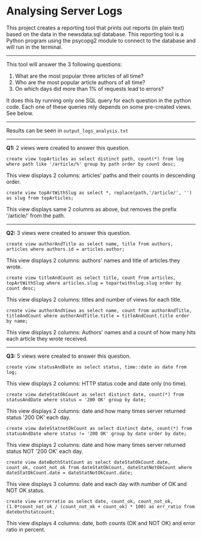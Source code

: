 # Analysing Server Logs

This project creates a reporting tool that prints out reports (in plain text) based on the data in the newsdata.sql database. This reporting tool is a Python program using the psycopg2 module to connect to the database and will run in the terminal.
***
This tool will answer the 3 following questions:

1. What are the most popular three articles of all time? 
2. Who are the most popular article authors of all time? 
3. On which days did more than 1% of requests lead to errors? 

It does this by running only one SQL query for each question in the python code. Each one of these queries rely depends on some pre-created views. See below.
***
Results can be seen in `output_logs_analysis.txt`
***
**Q1:** 2 views were created to answer this question.

`create view topArticles as select distinct path, count(*) from log where path like '/article/%' group by path order by count desc;`

This view displays 2 columns: articles' paths and their counts in descending order.

`create view topArtWithSlug as select *, replace(path,'/article/', '') as slug from topArticles;`

This view displays same 2 columns as above, but removes the prefix '/article/' from the path.
***
**Q2:** 3 views were created to answer this question.

`create view authorAndTitle as select name, title from authors, articles where authors.id = articles.author;`

This view displays 2 columns: authors' names and title of articles they wrote.

`create view titleAndCount as select title, count from articles, topArtWithSlug where articles.slug = topartwithslug.slug order by count desc;`

This view displays 2 columns: titles and number of views for each title.

`create view authorAndViews as select name, count from authorAndTitle, titleAndCount where authorAndTitle.title = titleAndCount.title order by name;`

This view displays 2 columns: Authors' names and a count of how many hits each article they wrote received.
***
**Q3:** 5 views were created to answer this question.

`create view statusAndDate as select status, time::date as date from log;`

This view displays 2 columns: HTTP status code and date only (no time).

`create view dateStatOkCount as select distinct date, count(*) from statusAndDate where status = '200 OK' group by date;`

This view displays 2 columns: date and how many times server returned status '200 OK' each day.

`create view dateStatnotOkCount as select distinct date, count(*) from statusAndDate where status != '200 OK' group by date order by date;`

This view displays 2 columns: date and how many times server returned status NOT '200 OK' each day.

`create view dateBothStatCount as select dateStatOkCount.date, count_ok, count_not_ok
from dateStatOkCount, dateStatNotOkCount where dateStatOkCount.date = dateStatNotOkCount.date;`

This view displays 3 columns: date and each day with number of OK and NOT OK status.

`create view errorratio as select date, count_ok, count_not_ok, (1.0*count_not_ok / (count_not_ok + count_ok) * 100) as err_ratio from datebothstatcount;`

This view displays 4 columns: date, both counts (OK and NOT OK) and error ratio in percent.
